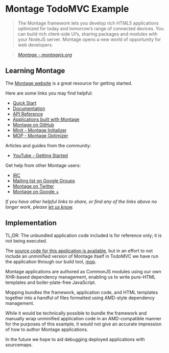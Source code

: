 # Montage TodoMVC Example

> The Montage framework lets you develop rich HTML5 applications optimized for today and tomorrow’s range of connected devices. You can build rich client-side UI’s, sharing packages and modules with your NodeJS server. Montage opens a new world of opportunity for web developers.

> _[Montage - montagejs.org](http://montagejs.org)_


## Learning Montage

The [Montage website](http://montagejs.org) is a great resource for getting started.

Here are some links you may find helpful:

* [Quick Start](http://montagejs.org/docs/Quick-Start)
* [Documentation](http://montagejs.org/docs)
* [API Reference](http://montagejs.org/apis)
* [Applications built with Montage](http://montagejs.org/apps)
* [Montage on GitHub](https://github.com/montagejs/montage)
* [Minit - Montage Initializer](https://github.com/montagejs/minit)
* [MOP - Montage Optimizer](https://github.com/montagejs/mop)

Articles and guides from the community:

* [YouTube - Getting Started](http://www.youtube.com/watch?v=JfT1ML200JI)

Get help from other Montage users:

* [IRC](http://webchat.freenode.net/?channels=montage)
* [Mailing list on Google Groups](https://groups.google.com/forum/?fromgroups#!forum/montagejs)
* [Montage on Twitter](http://twitter.com/montage_js)
* [Montage on Google +](https://plus.google.com/116915300739108010954)

_If you have other helpful links to share, or find any of the links above no longer work, please [let us know](https://github.com/addyosmani/todomvc/issues)._


## Implementation

TL;DR: The unbundled application code included is for reference only; it is not being executed.

The [source code for this application is available](https://github.com/mczepiel/montage-todomvc), but in an effort to not include an unminified version of Montage itself in TodoMVC we have run the application through our build tool, [mop](https://github.com/Motorola-Mobility/montage/tree/master/tools/mop).

Montage applications are authored as CommonJS modules using our own XHR-based dependency management,
enabling us to write pure-HTML templates and boiler-plate-free JavaScript.

Mopping bundles the framework, application code, and HTML templates together into a handful of files
formatted using AMD-style dependency management.

While it would be technically possible to bundle the framework and manually wrap unminified application code in an AMD-compatible manner for the purposes of this example, it would not give an accurate impression of how to author Montage applications.

In the future we hope to aid debugging deployed applications with sourcemaps.
